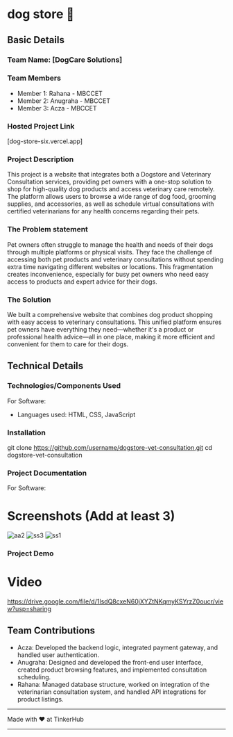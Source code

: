 # dog store 🎯

## Basic Details
### Team Name: [DogCare Solutions]

### Team Members
- Member 1: Rahana - MBCCET
- Member 2: Anugraha - MBCCET
- Member 3: Acza - MBCCET

### Hosted Project Link
[dog-store-six.vercel.app]

### Project Description
This project is a website that integrates both a Dogstore and Veterinary Consultation services, providing pet owners with a one-stop solution to shop for high-quality dog products and access veterinary care remotely. The platform allows users to browse a wide range of dog food, grooming supplies, and accessories, as well as schedule virtual consultations with certified veterinarians for any health concerns regarding their pets.

### The Problem statement
Pet owners often struggle to manage the health and needs of their dogs through multiple platforms or physical visits. They face the challenge of accessing both pet products and veterinary consultations without spending extra time navigating different websites or locations. This fragmentation creates inconvenience, especially for busy pet owners who need easy access to products and expert advice for their dogs.

### The Solution
We built a comprehensive website that combines dog product shopping with easy access to veterinary consultations. This unified platform ensures pet owners have everything they need—whether it's a product or professional health advice—all in one place, making it more efficient and convenient for them to care for their dogs.

## Technical Details
### Technologies/Components Used
For Software:
- Languages used: HTML, CSS, JavaScript
### Installation

git clone https://github.com/username/dogstore-vet-consultation.git
cd dogstore-vet-consultation


### Project Documentation
For Software:
# Screenshots (Add at least 3)
![aa2](https://github.com/user-attachments/assets/eaca91bb-f811-4f61-9ac4-3a1d4ae2d57b)
![ss3](https://github.com/user-attachments/assets/65a164e2-ba1c-46cd-aa8d-aac781d7c94c)
![ss1](https://github.com/user-attachments/assets/7cd5cd45-2ee5-4fe4-aefb-183c12f35922)


### Project Demo
# Video
https://drive.google.com/file/d/1IsdQ8cxeN60jXYZtNKqmyKSYrzZ0oucr/view?usp=sharing

## Team Contributions
- Acza: Developed the backend logic, integrated payment gateway, and handled user authentication.
- Anugraha: Designed and developed the front-end user interface, created product browsing features, and implemented consultation scheduling.
- Rahana: Managed database structure, worked on integration of the veterinarian consultation system, and handled API integrations for product listings.

---

Made with ❤️ at TinkerHub

---
